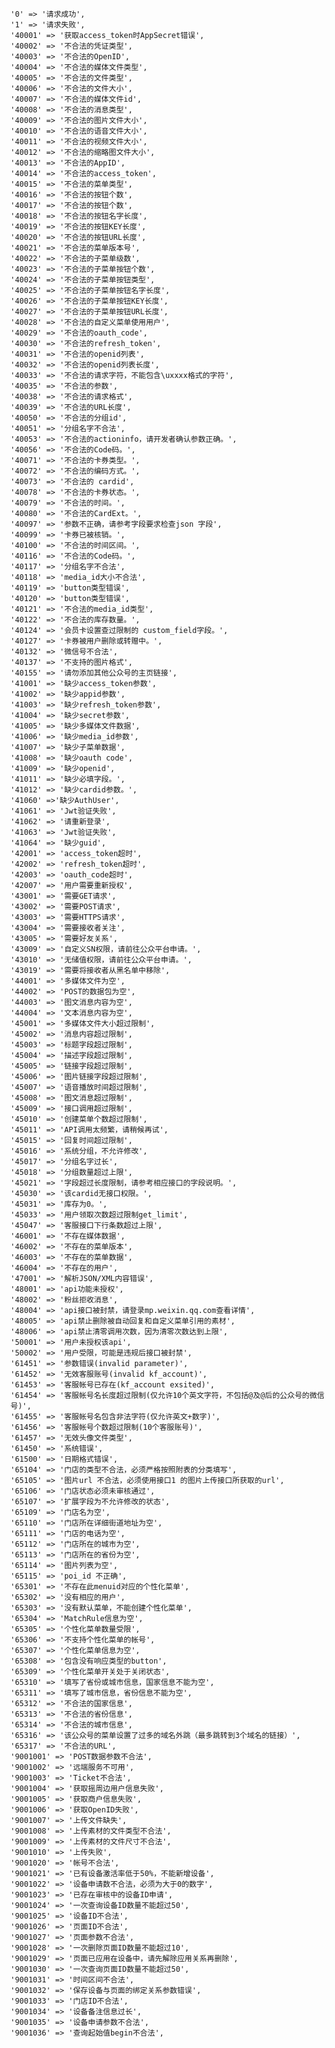     '0' => '请求成功',
    '1' => '请求失败',
    '40001' => '获取access_token时AppSecret错误',
    '40002' => '不合法的凭证类型',
    '40003' => '不合法的OpenID',
    '40004' => '不合法的媒体文件类型',
    '40005' => '不合法的文件类型',
    '40006' => '不合法的文件大小',
    '40007' => '不合法的媒体文件id',
    '40008' => '不合法的消息类型',
    '40009' => '不合法的图片文件大小',
    '40010' => '不合法的语音文件大小',
    '40011' => '不合法的视频文件大小',
    '40012' => '不合法的缩略图文件大小',
    '40013' => '不合法的AppID',
    '40014' => '不合法的access_token',
    '40015' => '不合法的菜单类型',
    '40016' => '不合法的按钮个数',
    '40017' => '不合法的按钮个数',
    '40018' => '不合法的按钮名字长度',
    '40019' => '不合法的按钮KEY长度',
    '40020' => '不合法的按钮URL长度',
    '40021' => '不合法的菜单版本号',
    '40022' => '不合法的子菜单级数',
    '40023' => '不合法的子菜单按钮个数',
    '40024' => '不合法的子菜单按钮类型',
    '40025' => '不合法的子菜单按钮名字长度',
    '40026' => '不合法的子菜单按钮KEY长度',
    '40027' => '不合法的子菜单按钮URL长度',
    '40028' => '不合法的自定义菜单使用用户',
    '40029' => '不合法的oauth_code',
    '40030' => '不合法的refresh_token',
    '40031' => '不合法的openid列表',
    '40032' => '不合法的openid列表长度',
    '40033' => '不合法的请求字符，不能包含\uxxxx格式的字符',
    '40035' => '不合法的参数',
    '40038' => '不合法的请求格式',
    '40039' => '不合法的URL长度',
    '40050' => '不合法的分组id',
    '40051' => '分组名字不合法',
    '40053' => '不合法的actioninfo，请开发者确认参数正确。',
    '40056' => '不合法的Code码。',
    '40071' => '不合法的卡券类型。',
    '40072' => '不合法的编码方式。',
    '40073' => '不合法的 cardid',
    '40078' => '不合法的卡券状态。',
    '40079' => '不合法的时间。',
    '40080' => '不合法的CardExt。',
    '40097' => '参数不正确，请参考字段要求检查json 字段',
    '40099' => '卡券已被核销。',
    '40100' => '不合法的时间区间。',
    '40116' => '不合法的Code码。',
    '40117' => '分组名字不合法',
    '40118' => 'media_id大小不合法',
    '40119' => 'button类型错误',
    '40120' => 'button类型错误',
    '40121' => '不合法的media_id类型',
    '40122' => '不合法的库存数量。',
    '40124' => '会员卡设置查过限制的 custom_field字段。',
    '40127' => '卡券被用户删除或转赠中。',
    '40132' => '微信号不合法',
    '40137' => '不支持的图片格式',
    '40155' => '请勿添加其他公众号的主页链接',
    '41001' => '缺少access_token参数',
    '41002' => '缺少appid参数',
    '41003' => '缺少refresh_token参数',
    '41004' => '缺少secret参数',
    '41005' => '缺少多媒体文件数据',
    '41006' => '缺少media_id参数',
    '41007' => '缺少子菜单数据',
    '41008' => '缺少oauth code',
    '41009' => '缺少openid',
    '41011' => '缺少必填字段。',
    '41012' => '缺少cardid参数。',
    '41060' =>'缺少AuthUser',
    '41061' => 'Jwt验证失败',
    '41062' => '请重新登录',
    '41063' => 'Jwt验证失败',
    '41064' => '缺少guid',
    '42001' => 'access_token超时',
    '42002' => 'refresh_token超时',
    '42003' => 'oauth_code超时',
    '42007' => '用户需要重新授权',
    '43001' => '需要GET请求',
    '43002' => '需要POST请求',
    '43003' => '需要HTTPS请求',
    '43004' => '需要接收者关注',
    '43005' => '需要好友关系',
    '43009' => '自定义SN权限，请前往公众平台申请。',
    '43010' => '无储值权限，请前往公众平台申请。',
    '43019' => '需要将接收者从黑名单中移除',
    '44001' => '多媒体文件为空',
    '44002' => 'POST的数据包为空',
    '44003' => '图文消息内容为空',
    '44004' => '文本消息内容为空',
    '45001' => '多媒体文件大小超过限制',
    '45002' => '消息内容超过限制',
    '45003' => '标题字段超过限制',
    '45004' => '描述字段超过限制',
    '45005' => '链接字段超过限制',
    '45006' => '图片链接字段超过限制',
    '45007' => '语音播放时间超过限制',
    '45008' => '图文消息超过限制',
    '45009' => '接口调用超过限制',
    '45010' => '创建菜单个数超过限制',
    '45011' => 'API调用太频繁，请稍候再试',
    '45015' => '回复时间超过限制',
    '45016' => '系统分组，不允许修改',
    '45017' => '分组名字过长',
    '45018' => '分组数量超过上限',
    '45021' => '字段超过长度限制，请参考相应接口的字段说明。',
    '45030' => '该cardid无接口权限。',
    '45031' => '库存为0。',
    '45033' => '用户领取次数超过限制get_limit',
    '45047' => '客服接口下行条数超过上限',
    '46001' => '不存在媒体数据',
    '46002' => '不存在的菜单版本',
    '46003' => '不存在的菜单数据',
    '46004' => '不存在的用户',
    '47001' => '解析JSON/XML内容错误',
    '48001' => 'api功能未授权',
    '48002' => '粉丝拒收消息',
    '48004' => 'api接口被封禁，请登录mp.weixin.qq.com查看详情',
    '48005' => 'api禁止删除被自动回复和自定义菜单引用的素材',
    '48006' => 'api禁止清零调用次数，因为清零次数达到上限',
    '50001' => '用户未授权该api',
    '50002' => '用户受限，可能是违规后接口被封禁',
    '61451' => '参数错误(invalid parameter)',
    '61452' => '无效客服账号(invalid kf_account)',
    '61453' => '客服帐号已存在(kf_account exsited)',
    '61454' => '客服帐号名长度超过限制(仅允许10个英文字符，不包括@及@后的公众号的微信号)',
    '61455' => '客服帐号名包含非法字符(仅允许英文+数字)',
    '61456' => '客服帐号个数超过限制(10个客服账号)',
    '61457' => '无效头像文件类型',
    '61450' => '系统错误',
    '61500' => '日期格式错误',
    '65104' => '门店的类型不合法，必须严格按照附表的分类填写',
    '65105' => '图片url 不合法，必须使用接口1 的图片上传接口所获取的url',
    '65106' => '门店状态必须未审核通过',
    '65107' => '扩展字段为不允许修改的状态',
    '65109' => '门店名为空',
    '65110' => '门店所在详细街道地址为空',
    '65111' => '门店的电话为空',
    '65112' => '门店所在的城市为空',
    '65113' => '门店所在的省份为空',
    '65114' => '图片列表为空',
    '65115' => 'poi_id 不正确',
    '65301' => '不存在此menuid对应的个性化菜单',
    '65302' => '没有相应的用户',
    '65303' => '没有默认菜单，不能创建个性化菜单',
    '65304' => 'MatchRule信息为空',
    '65305' => '个性化菜单数量受限',
    '65306' => '不支持个性化菜单的帐号',
    '65307' => '个性化菜单信息为空',
    '65308' => '包含没有响应类型的button',
    '65309' => '个性化菜单开关处于关闭状态',
    '65310' => '填写了省份或城市信息，国家信息不能为空',
    '65311' => '填写了城市信息，省份信息不能为空',
    '65312' => '不合法的国家信息',
    '65313' => '不合法的省份信息',
    '65314' => '不合法的城市信息',
    '65316' => '该公众号的菜单设置了过多的域名外跳（最多跳转到3个域名的链接）',
    '65317' => '不合法的URL',
    '9001001' => 'POST数据参数不合法',
    '9001002' => '远端服务不可用',
    '9001003' => 'Ticket不合法',
    '9001004' => '获取摇周边用户信息失败',
    '9001005' => '获取商户信息失败',
    '9001006' => '获取OpenID失败',
    '9001007' => '上传文件缺失',
    '9001008' => '上传素材的文件类型不合法',
    '9001009' => '上传素材的文件尺寸不合法',
    '9001010' => '上传失败',
    '9001020' => '帐号不合法',
    '9001021' => '已有设备激活率低于50%，不能新增设备',
    '9001022' => '设备申请数不合法，必须为大于0的数字',
    '9001023' => '已存在审核中的设备ID申请',
    '9001024' => '一次查询设备ID数量不能超过50',
    '9001025' => '设备ID不合法',
    '9001026' => '页面ID不合法',
    '9001027' => '页面参数不合法',
    '9001028' => '一次删除页面ID数量不能超过10',
    '9001029' => '页面已应用在设备中，请先解除应用关系再删除',
    '9001030' => '一次查询页面ID数量不能超过50',
    '9001031' => '时间区间不合法',
    '9001032' => '保存设备与页面的绑定关系参数错误',
    '9001033' => '门店ID不合法',
    '9001034' => '设备备注信息过长',
    '9001035' => '设备申请参数不合法',
    '9001036' => '查询起始值begin不合法',
